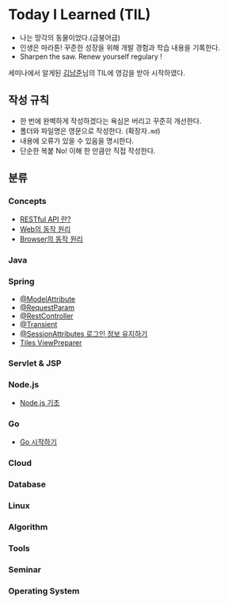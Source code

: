 # Today I Learned (TIL)
* 나는 망각의 동물이었다.(금붕어급)
* 인생은 마라톤! 꾸준한 성장을 위해 개발 경험과 학습 내용을 기록한다.
* Sharpen the saw. Renew yourself regulary !

세미나에서 알게된 [김남준](https://github.com/namjunemy)님의 TIL에 영감을 받아 시작하였다.
## 작성 규칙
* 한 번에 완벽하게 작성하겠다는 욕심은 버리고 꾸준히 개선한다.
* 폴더와 파일명은 영문으로 작성한다. (확장자`.md`)
* 내용에 오류가 있을 수 있음을 명시한다.
* 단순한 복붙 No! 이해 한 만큼만 직접 작성한다.

## 분류
### Concepts
* [RESTful API 란?](https://github.com/Integerous/TIL/blob/master/Concepts/RESTful%20API.md)
* [Web의 동작 원리](https://github.com/Integerous/TIL/blob/master/Concepts/HowTheWebWorks.md)
* [Browser의 동작 원리](https://github.com/Integerous/TIL/blob/master/Concepts/HowBrowsersWork.md)
### Java
### Spring
* [@ModelAttribute](https://github.com/Integerous/TIL/blob/master/Spring/%40ModelAttribute.md)
* [@RequestParam](https://github.com/Integerous/TIL/blob/master/Spring/%40RequestParam.md)
* [@RestController](https://github.com/Integerous/TIL/blob/master/Spring/%40RestController.md)
* [@Transient](https://github.com/Integerous/TIL/blob/master/Spring/%40Transient.md)
* [@SessionAttributes 로그인 정보 유지하기](https://github.com/Integerous/TIL/blob/master/Spring/SessionAttributes.md)
* [Tiles ViewPreparer](https://github.com/Integerous/TIL/blob/master/Spring/TilesPreparer.md)
### Servlet & JSP
### Node.js
* [Node.js 기초](https://github.com/Integerous/TIL/tree/master/Node.js)
### Go
* [Go 시작하기](https://github.com/Integerous/TIL/tree/master/Go)
### Cloud
### Database
### Linux
### Algorithm
### Tools
### Seminar
### Operating System
